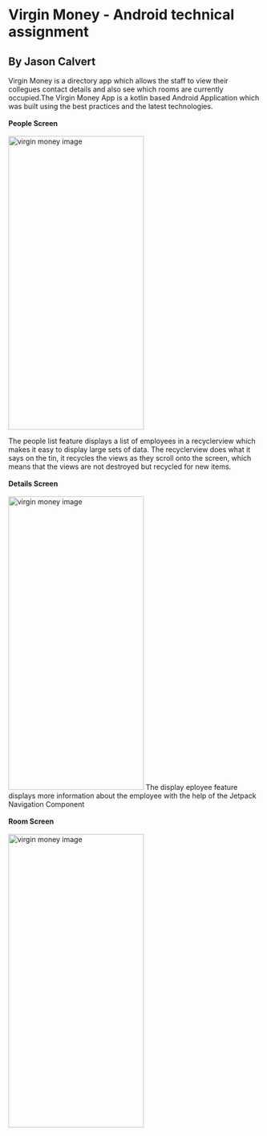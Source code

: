 # Virgin Money - Android technical assignment
## By Jason Calvert 
Virgin Money is a directory app which allows the staff to view their collegues contact details 
and also see which rooms are currently occupied.The Virgin Money App is a kotlin based Android 
Application which was built using the best practices and the latest technologies.
</br>
</br>
**People Screen**
</br>
</br>
<img src="https://user-images.githubusercontent.com/13630124/222964713-a536a9ed-f8a0-43b8-83dd-61148f6c19ed.jpg" alt="virgin money image" width="270" height="585">

The people list feature displays a list of employees in a recyclerview which makes it easy to display large sets of data. 
The recyclerview does what it says on the tin, it recycles the views as they scroll onto the screen, 
which means that the views are not destroyed but recycled for new items.
</br>
</br>
**Details Screen**
</br>
</br>
<img src="https://user-images.githubusercontent.com/13630124/222966818-f5af7691-54ca-4010-b21b-cd2060c68865.jpg" alt="virgin money image" width="270" height="585">
The display eployee feature displays more information about the employee with the help of the 
Jetpack Navigation Component
</br>
</br>
**Room Screen**
</br>
</br>
<img src="https://user-images.githubusercontent.com/13630124/222967107-63fa005a-438f-4390-9443-ccd1d66893ff.jpg" alt="virgin money image" width="270" height="585">
</br>
</br>
